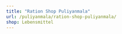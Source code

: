 ```yaml
---
title: "Ration Shop Puliyanmala"
url: /puliyanmala/ration-shop-puliyanmala/
shop: Lebensmittel
---
```

